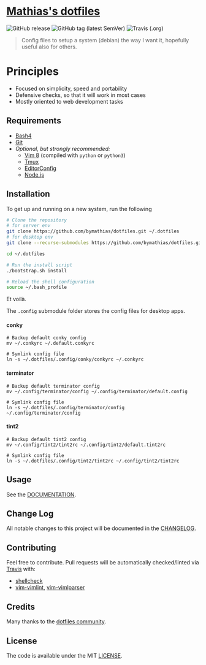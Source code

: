 # [Mathias's dotfiles][dotfiles]

![GitHub release](https://img.shields.io/github/release/bymathias/dotfiles.svg?style=flat-square)
![GitHub tag (latest SemVer)](https://img.shields.io/github/tag/bymathias/dotfiles.svg?color=red&style=flat-square)
![Travis (.org)](https://img.shields.io/travis/bymathias/dotfiles.svg?style=flat-square)

> Config files to setup a system (debian) the way I want it, hopefully useful also for others.

# Principles

- Focused on simplicity, speed and portability
- Defensive checks, so that it will work in most cases
- Mostly oriented to web development tasks

## Requirements

- [Bash4][bash4]
- [Git][git]
- *Optional, but strongly recommended:*
    - [Vim 8](https://www.vim.org/) (compiled with `python` or `python3`)
    - [Tmux](https://github.com/tmux/tmux)
    - [EditorConfig](https://editorconfig.org/)
    - [Node.js](https://nodejs.org/en/)

## Installation

To get up and running on a new system, run the following
```bash
# Clone the repository
# for server env
git clone https://github.com/bymathias/dotfiles.git ~/.dotfiles
# for desktop env
git clone --recurse-submodules https://github.com/bymathias/dotfiles.git ~/.dotfiles

cd ~/.dotfiles

# Run the install script
./bootstrap.sh install

# Reload the shell configuration
source ~/.bash_profile
```
Et voil&agrave;.

The `.config` submodule folder stores the config files for desktop apps.

#### conky

```
# Backup default conky config
mv ~/.conkyrc ~/.default.conkyrc

# Symlink config file
ln -s ~/.dotfiles/.config/conky/conkyrc ~/.conkyrc
```

#### terminator

```
# Backup default terminator config
mv ~/.config/terminator/config ~/.config/terminator/default.config

# Symlink config file
ln -s ~/.dotfiles/.config/terminator/config ~/.config/terminator/config
```

#### tint2

```
# Backup default tint2 config
mv ~/.config/tint2/tint2rc ~/.config/tint2/default.tint2rc

# Symlink config file
ln -s ~/.dotfiles/.config/tint2/tint2rc ~/.config/tint2/tint2rc
```

## Usage

See the [DOCUMENTATION](DOCUMENTATION.md).

## Change Log

All notable changes to this project will be documented in the [CHANGELOG](CHANGELOG.md).

## Contributing

Feel free to contribute. Pull requests will be automatically checked/linted via [Travis](https://travis-ci.org) with:

- [shellcheck](https://www.shellcheck.net/)
- [vim-vimlint](https://github.com/syngan/vim-vimlint), [vim-vimlparser](https://github.com/ynkdir/vim-vimlparser)

## Credits

Many thanks to the [dotfiles community][dotfiles-community].

## License

The code is available under the MIT [LICENSE](LICENSE.txt).


<!-- Links -->

[dotfiles]: https://github.com/bymathias/dotfiles

[bash4]: https://www.gnu.org/software/bash
[git]: https://git-scm.com

[dotfiles-community]: http://dotfiles.github.io
